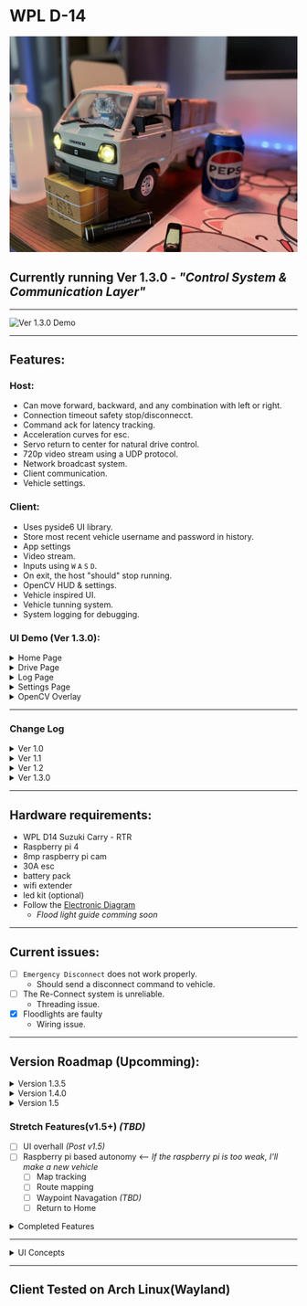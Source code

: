 # WPL D-14 
![Modified WPL D-14 Host](D-14-Mod.jpg)

## Currently running Ver 1.3.0 - *"Control System & Communication Layer"*

---

![Ver 1.3.0 Demo](Diagrams-Concepts/Ver-1-3-0/DemoV1-3-0.gif)

---
## Features:
### Host:
- Can move forward, backward, and any combination with left or right.
- Connection timeout safety stop/disconnecct.
- Command ack for latency tracking.
- Acceleration curves for esc.
- Servo return to center for natural drive control. 
- 720p video stream using a UDP protocol.
- Network broadcast system.
- Client communication.
- Vehicle settings.

### Client:
- Uses pyside6 UI library.
- Store most recent vehicle username and password in history.
- App settings
- Video stream.
- Inputs using `W` `A` `S` `D`.
- On exit, the host "should" stop running.
- OpenCV HUD & settings.
- Vehicle inspired UI.
- Vehicle tunning system. 
- System logging for debugging.

### UI Demo (Ver 1.3.0):
<details>

<summary>Home Page</summary>

![Home Page Ver 1.3.0](Diagrams-Concepts/Ver-1-3-0/HomePageV1-3-0.gif)

</details>

<details>

<summary>Drive Page</summary>

![Drive Page Ver 1.3.0](Diagrams-Concepts/Ver-1-3-0/DrivePageV1-3-0.gif)

</details>

<details>

<summary>Log Page</summary>

![Log Page Ver 1.3.0](Diagrams-Concepts/Ver-1-3-0/LogPageV1-3-0.gif)

</details>

<details>

<summary>Settings Page</summary>

![Settings Page Ver 1.3.0](Diagrams-Concepts/Ver-1-3-0/SettingsPageV1-3-0.gif)

</details>

<details>

<summary>OpenCV Overlay</summary>

![OpenCV Overlay Ver 1.3.0](Diagrams-Concepts/Ver-1-3-0/CvOverlayV1-3-0.gif)

</details>

---

### Change Log

<details>

<summary>Ver 1.0</summary>

#### Ver 1.0

##### Host:
- Can move forward, backward, and any combination with left or right.
- Connection timeout safety stop.
- Command queue for reducing input lag.
- Ease of acceleration for servo and esc.
- 720p video stream using a flask server.

##### Client
- Uses pyside6 UI library.
- Store recently connected IPs in history.
- Video stream.
- Inputs using `W` `A` `S` `D` `SPACE BAR`.
- On exit, the host "should" stop running.

##### UI Demo (Ver 1.0):
<details>

<summary>Home Page</summary>

![Home Page Ver 1.0](Diagrams-Concepts/Ver-1-0/HomePageV1-0.png)

</details>

<details>

<summary>Drive Page</summary>

![Drive Page Ver 1.0](Diagrams-Concepts/Ver-1-0/DrivePageV1-0.png)

</details>

<details>

<summary>Settings Page</summary>

![Settings Page Ver 1.0](Diagrams-Concepts/Ver-1-0/SettingsPageV1-0.png)

</details>


---

</details>

<details>

<summary>Ver 1.1</summary>

#### Ver 1.1

##### Host:
- Switched to UDP communication.
- Added a `"BRAKE"` command.
- Basic command spike detection algorithm .
- `"DISCONNECT"` command *potential fix*.

##### Client
- `SPACE BAR` input added for brake.
- [openCV-testing iteration 04](Client-Side/openCV-testing/README.md) implemented & refactored.
- OpenCv settings menu added with overlay toggles.
- Added rough obstacle collision warning/automatic brake.
- Added error popups.
- Added loading cursor for host connection.
- Removed *debug* print statements.

##### UI Demo (Ver 1.1):
<details>

<summary>Home Page</summary>

![Home Page Ver 1.1](Diagrams-Concepts/Ver-1-1/HomePageV1-1.png)

</details>

<details>

<summary>Drive Page</summary>

![Drive Page Ver 1.1](Diagrams-Concepts/Ver-1-1/DrivePageV1-1.png)

</details>

<details>

<summary>Settings Page</summary>

![Settings Page Ver 1.1](Diagrams-Concepts/Ver-1-1/SettingsPageV1-1.png)

</details>

<details>

<summary>OpenCV Overlay</summary>

![OpenCV Overlay Ver 1.1](Diagrams-Concepts/Ver-1-1/CvOverlayV1-1.png)

</details>

---

</details>

<details>

<summary>Ver 1.2</summary>

#### Ver 1.2 - "Control Tuning & UI Foundations"

##### Host:
- No new changes.

##### Client
- Added multiple new UI Elements demonstrated in [ui-prototypes Ver 1.2](Client-Side/ui-prototypes/README.md).
    - `Project Info Widget`
    - `General Logs Widget`
    - `Speedometer Widget`
    - `Steer Angle Widget`
    - `PRND Selector Widget`
    - `DriveAssist Alert Widget`
    - `System Log Page`
    - `Vehicle Calibration Widget`
    - `Settings Description Widget`
- Added a new custom boot screen animation
- General UI Fixes and Tweaks for consistancy. 

##### UI Demo (Ver 1.2):
<details>

<summary>Home Page</summary>

![Home Page Ver 1.2](Diagrams-Concepts/Ver-1-2/HomePageV1-2.gif)

</details>

<details>

<summary>Drive Page</summary>

![Drive Page Ver 1.2](Diagrams-Concepts/Ver-1-2/DrivePageV1-2.gif)

</details>

<details>

<summary>Log Page</summary>

![Log Page Ver 1.2](Diagrams-Concepts/Ver-1-2/LogPageV1-2.gif)

</details>

<details>

<summary>Settings Page</summary>

![Settings Page Ver 1.2](Diagrams-Concepts/Ver-1-2/SettingsPageV1-2.gif)

</details>

<details>

<summary>OpenCV Overlay</summary>

![OpenCV Overlay Ver 1.2](Diagrams-Concepts/Ver-1-2/CvOverlayV1-2.gif)

</details>

---

</details>

<details>

<summary>Ver 1.3.0</summary>

#### Ver 1.3.0 - "Control System & Communication Layer"

##### Host:
- **New** network manager system.
- **New** broadcast and verification for easier connection on wireless networks.
- **New** UDP video stream.
- **New** protocols.
- **New** Settings implementation. 
- **New** floodlight status implementation.

##### Client
- Added a **new** communication layer & full UI implementation for the widgets from Ver 1.2.
- Acceleration curves.
- Vehicle status info display.
- Connection restart protocols
- **New** System Error messages and popups. 
- **New** System logs.
- **New** Username and password connection.
- App settings and calibration integration.
- Drive Mode framework. (Client based)
- UDP video stream integration.
- Command stream system.

##### UI Demo (Ver 1.3.0):
<details>

<summary>Home Page</summary>

![Home Page Ver 1.3.0](Diagrams-Concepts/Ver-1-3-0/HomePageV1-3-0.gif)

</details>

<details>

<summary>Drive Page</summary>

![Drive Page Ver 1.3.0](Diagrams-Concepts/Ver-1-3-0/DrivePageV1-3-0.gif)

</details>

<details>

<summary>Log Page</summary>

![Log Page Ver 1.3.0](Diagrams-Concepts/Ver-1-3-0/LogPageV1-3-0.gif)

</details>

<details>

<summary>Settings Page</summary>

![Settings Page Ver 1.3.0](Diagrams-Concepts/Ver-1-3-0/SettingsPageV1-3-0.gif)

</details>

<details>

<summary>OpenCV Overlay</summary>

![OpenCV Overlay Ver 1.3.0](Diagrams-Concepts/Ver-1-3-0/CvOverlayV1-3-0.gif)

</details>

---

</details>

---

## Hardware requirements:
- WPL D14 Suzuki Carry - RTR
- Raspberry pi 4
- 8mp raspberry pi cam
- 30A esc
- battery pack
- wifi extender
- led kit (optional)
- Follow the [Electronic Diagram](Diagrams-Concepts/D-14-Electronic-Diagram.pdf)
    - *Flood light guide comming soon*

---

## Current issues:
- [ ] `Emergency Disconnect` does not work properly.
    - Should send a disconnect command to vehicle.
- [ ] The Re-Connect system is unreliable.
    - Threading issue.
- [x] Floodlights are faulty
    - Wiring issue.

---

## Version Roadmap **(Upcomming)**:
<details>

<summary>Version 1.3.5</summary>

### Version 1.3.1 - 1.3.5 – “UI Tune-up”
 - [ ] Refresh the UI colours
 - [ ] Alter the widget positions
 ...

 </details>

<details>

<summary>Version 1.4.0</summary>

### Version 1.4 – “Intelligent Perception Update”
 - [ ] Integrate monoculear depth estimation for floor & obstacle awareness.
 - [ ] Use depth to improve obstacle detection & safety logic.
 - [ ] Mapping Engine
 - [ ] Vehicle imu intergration.
 - [x] Vehicle flood light upgrade.
 - [ ] Steering input via Mapping Engine
 - [ ] DriveCore OS
 ...

 </details>

<details>

<summary>Version 1.5</summary>

### Version 1.5 – “Autonomy Foundations”
- [ ] Add Kalman-filtered path following (auto-drive down a detected path/auto cruise control)
- [ ] Add basic AI behavior tree or rule-based autonomy modes
...

</details>

### Stretch Features(v1.5+) *(TBD)*
- [ ] UI overhall *(Post v1.5)*
- [ ] Raspberry pi based autonomy <-- *If the raspberry pi is too weak, I'll make a new vehicle*
    - [ ] Map tracking
    - [ ] Route mapping
    - [ ] Waypoint Navagation *(TBD)*
    - [ ] Return to Home

<details>

<summary>Completed Features</summary>

- [x] Parking brake **(Ver 1.1)**
- [x] Hardware modifications to cool the raspberry pi
- [X] Upgraded to Raspberry pi 4 (4gb)
- [x] Path detection (opencv) **(Ver 1.1)**
- [x] Reduced input lag **(Ver 1.1)**
- [x] Error popups for critical issues **(Ver 1.1)**

- [x] Framework for steering and max throttle tuning on the `settings` page **(Ver 1.2)**
- [X] UI design consistency **(Ver 1.2)**
- [x] Add UI element foundations for *Ver 1.3* **(Ver 1.2)**
- [x] Upgrade `settings` page **(Ver 1.2)**
- [x] Created the front-end for the `log` page **(Ver 1.2)**

- [x] Drive model *(HOST)* **(Ver 1.3.0)**
- [x] Client-Host communication & verification **(Ver 1.3.0)**
- [x] Acceleration curves *(CLIENT)* **(Ver 1.3.0)**
- [x] Vehicle status info *(CLIENT)* **(Ver 1.3.0)**
- [x] Restarting connection **(Ver 1.3.0)**
- [x] Error messages **(Ver 1.3.0)**
- [x] Client-Host logging **(Ver 1.3.0)**
</details>

---

<details>

<summary>UI Concepts</summary>

- [UI Preview V 1.0](Diagrams-Concepts/DriveCore-Ver-1-1.pdf)
- [UI Preview V1.2](Diagrams-Concepts/DriveCore-Ver-1-2.pdf)

</details>

---

## Client Tested on Arch Linux(Wayland)
